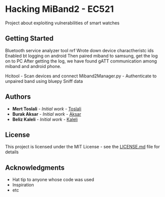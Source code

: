 # Hacking MiBand2 - EC521

Project about exploiting vulnerabilities of smart watches

## Getting Started

Bluetooth service analyzer tool nrf
Wrote down device charactheristc ids
Enabled bt logging on android
Then paired miband to samsung, get the log on to PC
After getting the log, we have found gATT communication among miband and android phone. 


Hcitool - Scan devices and connect
Miband2Manager.py - Authenticate to unpaired band using bluepy
Sniff data


## Authors

* **Mert Toslali** - *Initial work* - [Toslali](https://github.com/mtoslalibu)
* **Burak Aksar** - *Initial work* - [Aksar](https://github.com/aksarBurak)
* **Beliz Kaleli** - *Initial work* - [Kaleli](https://github.com/mtoslalibu)


## License

This project is licensed under the MIT License - see the [LICENSE.md](LICENSE.md) file for details

## Acknowledgments

* Hat tip to anyone whose code was used
* Inspiration
* etc
